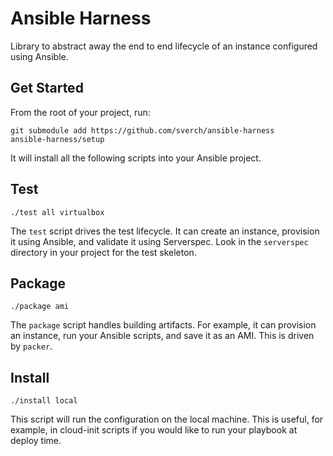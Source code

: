 # Ansible Harness

Library to abstract away the end to end lifecycle of an instance configured
using Ansible.

## Get Started

From the root of your project, run:

```
git submodule add https://github.com/sverch/ansible-harness
ansible-harness/setup
```

It will install all the following scripts into your Ansible project.

## Test

```
./test all virtualbox
```

The `test` script drives the test lifecycle.  It can create an instance,
provision it using Ansible, and validate it using Serverspec.  Look in the
`serverspec` directory in your project for the test skeleton.

## Package

```
./package ami
```

The `package` script handles building artifacts.  For example, it can provision
an instance, run your Ansible scripts, and save it as an AMI.  This is driven by
`packer`.

## Install

```
./install local
```

This script will run the configuration on the local machine.  This is useful,
for example, in cloud-init scripts if you would like to run your playbook at
deploy time.
